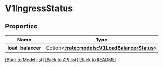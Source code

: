 # V1IngressStatus

## Properties

Name | Type | Description | Notes
------------ | ------------- | ------------- | -------------
**load_balancer** | Option<[**crate::models::V1LoadBalancerStatus**](v1.LoadBalancerStatus.md)> |  | [optional]

[[Back to Model list]](../README.md#documentation-for-models) [[Back to API list]](../README.md#documentation-for-api-endpoints) [[Back to README]](../README.md)


